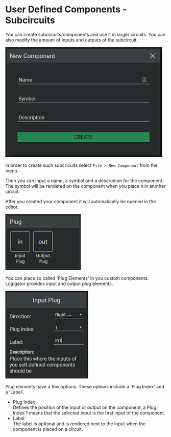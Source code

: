 # User Defined Components - Subcircuits

You can create subcircuits/components and use it in larger circuits. You can also modify the amount of inputs and outputs of the subcircuit.

<div class="rows">

![Construction Box](../../assets/help/new-component.jpg)

<div class="margin-left">

In order to create such subcricuits select `File > New Component` from the menu.

Then you can input a name, a symbol and a description for the component. The symbol will be rendered on the component when you place it in another circuit.
</div>
</div>

After you created your component it will automatically be opened in the editor.

<div class="rows">

![Plug Elements](../../assets/help/plug-elements.PNG)

<div class="margin-left">

You can place so called 'Plug Elements' in you custom components. Logigator provides input and output plug elements.
</div>
</div>

<div class="rows">

![Plug Elements](../../assets/help/input-settings.png)

<div class="margin-left">

Plug elements have a few options. These options include a 'Plug Index' and a 'Label'.

- Plug Index<br>
    Defines the position of the input or output on the component, a Plug Index 1 means that the selected input is the first input of the component.
- Label<br>
    The label is optional and is rendered next to the input when the component is placed on a circuit.   

</div>
</div>
